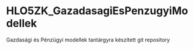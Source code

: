 # HLO5ZK_GazadasagiEsPenzugyiModellek
Gazdasági és Pénzügyi modellek tantárgyra készített git repository
